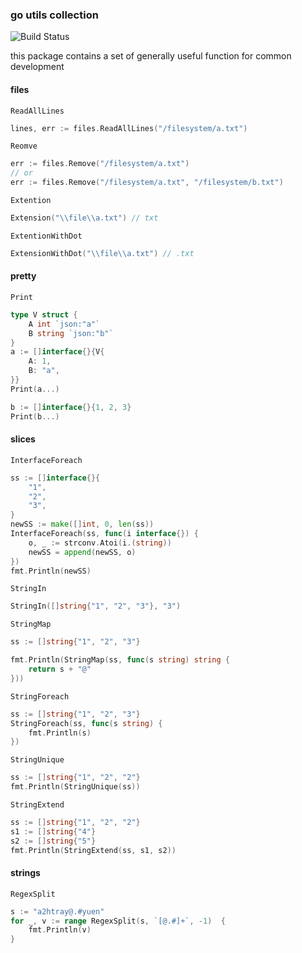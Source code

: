 ### go utils collection 

![Build Status](https://travis-ci.com/a2htray/go-utils.svg?branch=master)

this package contains a set of generally useful function for common development

#### files

`ReadAllLines`

```go
lines, err := files.ReadAllLines("/filesystem/a.txt")
```

`Reomve`

```go
err := files.Remove("/filesystem/a.txt")
// or
err := files.Remove("/filesystem/a.txt", "/filesystem/b.txt")
```

`Extention`

```go
Extension("\\file\\a.txt") // txt
```

`ExtentionWithDot`

```go
ExtensionWithDot("\\file\\a.txt") // .txt
```

#### pretty

`Print`

```go
type V struct {
    A int `json:"a"`
    B string `json:"b"`
}
a := []interface{}{V{
    A: 1,
    B: "a",
}}
Print(a...)

b := []interface{}{1, 2, 3}
Print(b...)
```

#### slices

`InterfaceForeach`

```go
ss := []interface{}{
    "1",
    "2",
    "3",
}
newSS := make([]int, 0, len(ss))
InterfaceForeach(ss, func(i interface{}) {
    o, _ := strconv.Atoi(i.(string))
    newSS = append(newSS, o)
})
fmt.Println(newSS)
```

`StringIn`

```go
StringIn([]string{"1", "2", "3"}, "3")
```

`StringMap`

```go
ss := []string{"1", "2", "3"}

fmt.Println(StringMap(ss, func(s string) string {
    return s + "@"
}))
```

`StringForeach`

```go
ss := []string{"1", "2", "3"}
StringForeach(ss, func(s string) {
    fmt.Println(s)
})
```

`StringUnique`

```go
ss := []string{"1", "2", "2"}
fmt.Println(StringUnique(ss))
```

`StringExtend`

```go
ss := []string{"1", "2", "2"}
s1 := []string{"4"}
s2 := []string{"5"}
fmt.Println(StringExtend(ss, s1, s2))
```

#### strings

`RegexSplit`

```go
s := "a2htray@.#yuen"
for _, v := range RegexSplit(s, `[@.#]+`, -1)  {
    fmt.Println(v)
}
```
